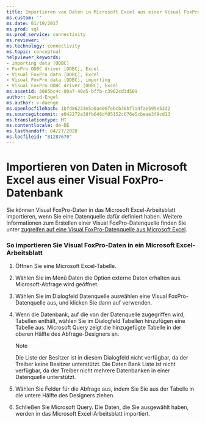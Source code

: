 ```yaml
---
title: Importieren von Daten in Microsoft Excel aus einer Visual FoxPro-Datenbank | Microsoft-Dokumentation
ms.custom: ''
ms.date: 01/19/2017
ms.prod: sql
ms.prod_service: connectivity
ms.reviewer: ''
ms.technology: connectivity
ms.topic: conceptual
helpviewer_keywords:
- importing data [ODBC]
- FoxPro ODBC driver [ODBC], Excel
- Visual FoxPro data [ODBC], Excel
- Visual FoxPro data [ODBC], importing
- Visual FoxPro ODBC driver [ODBC], Excel
ms.assetid: 3085bc4c-00a7-40e5-bffb-c3962cd3d509
author: David-Engel
ms.author: v-daenge
ms.openlocfilehash: 1bfd86233e5a0a406febcb30bf7a4fae595e53d2
ms.sourcegitcommit: e042272a38fb646df05152c676e5cbeae3f9cd13
ms.translationtype: MT
ms.contentlocale: de-DE
ms.lasthandoff: 04/27/2020
ms.locfileid: "81287670"
---
```

# <a name="importing-data-into-microsoft-excel-from-a-visual-foxpro-database"></a>Importieren von Daten in Microsoft Excel aus einer Visual FoxPro-Datenbank
Sie können Visual FoxPro-Daten in das Microsoft Excel-Arbeitsblatt importieren, wenn Sie eine Datenquelle dafür definiert haben. Weitere Informationen zum Erstellen einer Visual FoxPro-Datenquelle finden Sie unter [zugreifen auf eine Visual FoxPro-Datenquelle aus Microsoft Excel](../../odbc/microsoft/accessing-a-visual-foxpro-data-source-from-microsoft-excel.md).  
  
### <a name="to-import-visual-foxpro-data-into-an-microsoft-excel-worksheet"></a>So importieren Sie Visual FoxPro-Daten in ein Microsoft Excel-Arbeitsblatt  
  
1.  Öffnen Sie eine Microsoft Excel-Tabelle.  
  
2.  Wählen Sie im Menü Daten die Option externe Daten erhalten aus. Microsoft-Abfrage wird geöffnet.  
  
3.  Wählen Sie im Dialogfeld Datenquelle auswählen eine Visual FoxPro-Datenquelle aus, und klicken Sie dann auf verwenden.  
  
4.  Wenn die Datenbank, auf die von der Datenquelle zugegriffen wird, Tabellen enthält, wählen Sie im Dialogfeld Tabellen hinzufügen eine Tabelle aus. Microsoft Query zeigt die hinzugefügte Tabelle in der oberen Hälfte des Abfrage-Designers an.  
  
    > [!NOTE]  
    >  Die Liste der Besitzer ist in diesem Dialogfeld nicht verfügbar, da der Treiber keine Besitzer unterstützt. Die Daten Bank Liste ist nicht verfügbar, da der Treiber nicht mehrere Datenbanken in einer Datenquelle unterstützt.  
  
5.  Wählen Sie Felder für die Abfrage aus, indem Sie Sie aus der Tabelle in die untere Hälfte des Designers ziehen.  
  
6.  Schließen Sie Microsoft Query. Die Daten, die Sie ausgewählt haben, werden in das Microsoft Excel-Arbeitsblatt importiert.
